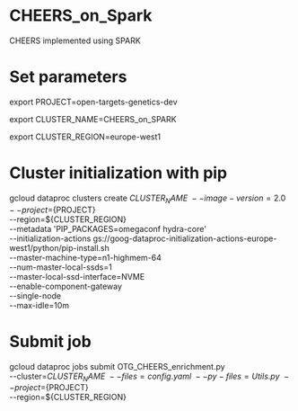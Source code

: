 # CHEERS_on_Spark
CHEERS implemented using SPARK

# Set parameters
export PROJECT=open-targets-genetics-dev

export CLUSTER_NAME=CHEERS_on_SPARK

export CLUSTER_REGION=europe-west1

# Cluster initialization with pip
gcloud dataproc clusters create ${CLUSTER_NAME} \
    --image-version=2.0 \
    --project=${PROJECT} \
    --region=${CLUSTER_REGION} \
    --metadata 'PIP_PACKAGES=omegaconf hydra-core' \
    --initialization-actions gs://goog-dataproc-initialization-actions-europe-west1/python/pip-install.sh                                                  \
    --master-machine-type=n1-highmem-64 \
    --num-master-local-ssds=1 \
    --master-local-ssd-interface=NVME \
    --enable-component-gateway \
    --single-node \
    --max-idle=10m

# Submit job
gcloud dataproc jobs submit OTG_CHEERS_enrichment.py \
    --cluster=${CLUSTER_NAME} \
    --files=config.yaml\
    --py-files=Utils.py \
    --project=${PROJECT} \
    --region=${CLUSTER_REGION}

